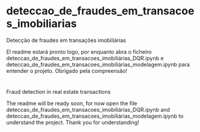 # deteccao_de_fraudes_em_transacoes_imobiliarias
Detecção de fraudes em transações imobiliárias

El readme estará pronto logo, por enquanto abra o ficheiro deteccao_de_fraudes_em_transacoes_imobiliárias_DQR.ipynb e deteccao_de_fraudes_em_transacoes_imobiliárias_modelagem.ipynb para entender o projeto.
Obrigado pela compreensão!

#

Fraud detection in real estate transactions

The readme will be ready soon, for now open the file deteccao_de_fraudes_em_transacoes_imobiliárias_DQR.ipynb and deteccao_de_fraudes_em_transacoes_imobiliárias_modelagem.ipynb to understand the project.
Thank you for understanding!
